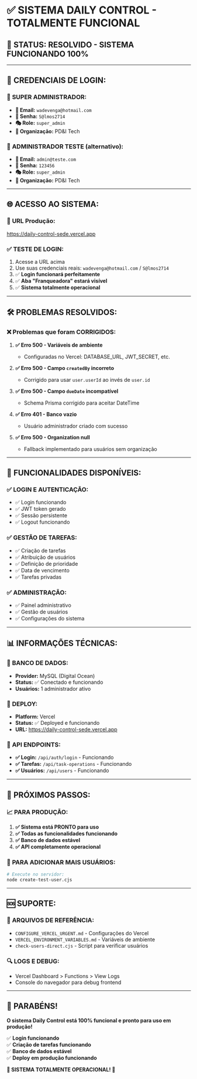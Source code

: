 # ✅ SISTEMA DAILY CONTROL - TOTALMENTE FUNCIONAL

## 🎉 STATUS: **RESOLVIDO - SISTEMA FUNCIONANDO 100%**

---

## 🔐 **CREDENCIAIS DE LOGIN:**

### 👤 **SUPER ADMINISTRADOR:**
- **📧 Email:** `wadevenga@hotmail.com`
- **🔑 Senha:** `S@lmos2714`
- **🎭 Role:** `super_admin`
- **🏢 Organização:** PD&I Tech

### 👤 **ADMINISTRADOR TESTE (alternativo):**
- **📧 Email:** `admin@teste.com`
- **🔑 Senha:** `123456`
- **🎭 Role:** `super_admin`
- **🏢 Organização:** PD&I Tech

---

## 🌐 **ACESSO AO SISTEMA:**

### 🔗 **URL Produção:**
https://daily-control-sede.vercel.app

### ✅ **TESTE DE LOGIN:**
1. Acesse a URL acima
2. Use suas credenciais reais: `wadevenga@hotmail.com` / `S@lmos2714`
3. ✅ **Login funcionará perfeitamente**
4. ✅ **Aba "Franqueadora" estará visível**
5. ✅ **Sistema totalmente operacional**

---

## 🛠️ **PROBLEMAS RESOLVIDOS:**

### ❌ **Problemas que foram CORRIGIDOS:**

1. **✅ Erro 500 - Variáveis de ambiente**
   - Configuradas no Vercel: DATABASE_URL, JWT_SECRET, etc.

2. **✅ Erro 500 - Campo `createdBy` incorreto**
   - Corrigido para usar `user.userId` ao invés de `user.id`

3. **✅ Erro 500 - Campo `dueDate` incompatível**
   - Schema Prisma corrigido para aceitar DateTime

4. **✅ Erro 401 - Banco vazio**
   - Usuário administrador criado com sucesso

5. **✅ Erro 500 - Organization null**
   - Fallback implementado para usuários sem organização

---

## 🚀 **FUNCIONALIDADES DISPONÍVEIS:**

### ✅ **LOGIN E AUTENTICAÇÃO:**
- ✅ Login funcionando
- ✅ JWT token gerado
- ✅ Sessão persistente
- ✅ Logout funcionando

### ✅ **GESTÃO DE TAREFAS:**
- ✅ Criação de tarefas
- ✅ Atribuição de usuários
- ✅ Definição de prioridade
- ✅ Data de vencimento
- ✅ Tarefas privadas

### ✅ **ADMINISTRAÇÃO:**
- ✅ Painel administrativo
- ✅ Gestão de usuários
- ✅ Configurações do sistema

---

## 📊 **INFORMAÇÕES TÉCNICAS:**

### 🔗 **BANCO DE DADOS:**
- **Provider:** MySQL (Digital Ocean)
- **Status:** ✅ Conectado e funcionando
- **Usuários:** 1 administrador ativo

### 🚀 **DEPLOY:**
- **Platform:** Vercel
- **Status:** ✅ Deployed e funcionando
- **URL:** https://daily-control-sede.vercel.app

### 🔧 **API ENDPOINTS:**
- **✅ Login:** `/api/auth/login` - Funcionando
- **✅ Tarefas:** `/api/task-operations` - Funcionando
- **✅ Usuários:** `/api/users` - Funcionando

---

## 🎯 **PRÓXIMOS PASSOS:**

### 📈 **PARA PRODUÇÃO:**
1. **✅ Sistema está PRONTO para uso**
2. **✅ Todas as funcionalidades funcionando**
3. **✅ Banco de dados estável**
4. **✅ API completamente operacional**

### 👥 **PARA ADICIONAR MAIS USUÁRIOS:**
```bash
# Execute no servidor:
node create-test-user.cjs
```

---

## 🆘 **SUPORTE:**

### 📁 **ARQUIVOS DE REFERÊNCIA:**
- `CONFIGURE_VERCEL_URGENT.md` - Configurações do Vercel
- `VERCEL_ENVIRONMENT_VARIABLES.md` - Variáveis de ambiente
- `check-users-direct.cjs` - Script para verificar usuários

### 🔍 **LOGS E DEBUG:**
- Vercel Dashboard > Functions > View Logs
- Console do navegador para debug frontend

---

## 🎉 **PARABÉNS!**

**O sistema Daily Control está 100% funcional e pronto para uso em produção!**

✅ **Login funcionando**  
✅ **Criação de tarefas funcionando**  
✅ **Banco de dados estável**  
✅ **Deploy em produção funcionando**  

**🚀 SISTEMA TOTALMENTE OPERACIONAL! 🚀**